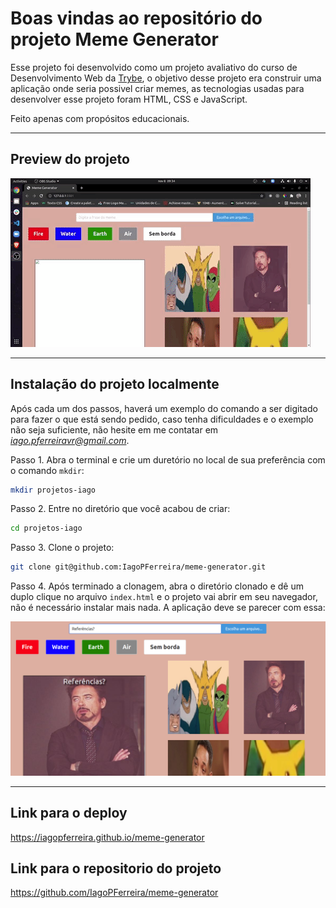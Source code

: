 # Boas vindas ao repositório do projeto Meme Generator

Esse projeto foi desenvolvido como um projeto avaliativo do curso de Desenvolvimento Web da [Trybe](https://www.betrybe.com/?utm_medium=cpc&utm_source=google&utm_campaign=Brand&utm_content=ad03_din_h), o objetivo desse projeto era construir uma aplicação onde seria possivel criar memes, as tecnologias usadas para desenvolver esse projeto foram HTML, CSS e JavaScript.

Feito apenas com propósitos educacionais.

---

## Preview do projeto

![preview](./images/preview.gif)

---

## Instalação do projeto localmente

Após cada um dos passos, haverá um exemplo do comando a ser digitado para fazer o que está sendo pedido, caso tenha dificuldades e o exemplo não seja suficiente, não hesite em me contatar em *iago.pferreiravr@gmail.com*.

Passo 1. Abra o terminal e crie um duretório no local de sua preferência com o comando `mkdir`:

~~~bash
mkdir projetos-iago
~~~

Passo 2. Entre no diretório que você acabou de criar:

~~~bash
cd projetos-iago
~~~

Passo 3. Clone o projeto:

~~~bash
git clone git@github.com:IagoPFerreira/meme-generator.git
~~~

Passo 4. Após terminado a clonagem, abra o diretório clonado e dê um duplo clique no arquivo `index.html` e o projeto vai abrir em seu navegador, não é necessário instalar mais nada. A aplicação deve se parecer com essa:

![preview](./images/meme-generator.png)

---

## Link para o deploy

<https://iagopferreira.github.io/meme-generator>

## Link para o repositorio do projeto

<https://github.com/IagoPFerreira/meme-generator>
